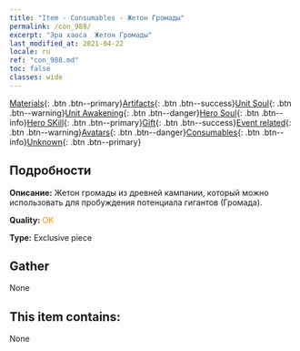 ```yaml
---
title: "Item - Consumables - Жетон Громады"
permalink: /con_988/
excerpt: "Эра хаоса  Жетон Громады"
last_modified_at: 2021-04-22
locale: ru
ref: "con_988.md"
toc: false
classes: wide
---
```

 [Materials](/ItemsRU/){: .btn .btn--primary}[Artifacts](/ItemsRU/Artifacts/){: .btn .btn--success}[Unit Soul](/ItemsRU/UnitSoul/){: .btn .btn--warning}[Unit Awakening](/ItemsRU/UnitAwakening/){: .btn .btn--danger}[Hero Soul](/ItemsRU/HeroSoul/){: .btn .btn--info}[Hero SKill](/ItemsRU/HeroSkill/){: .btn .btn--primary}[Gift](/ItemsRU/Gift/){: .btn .btn--success}[Event related](/ItemsRU/Events/){: .btn .btn--warning}[Avatars](/ItemsRU/Avatars/){: .btn .btn--danger}[Consumables](/ItemsRU/Consumables/){: .btn .btn--info}[Unknown](/ItemsRU/Unknown/){: .btn .btn--primary}

## Подробности
 **Описание:** Жетон громады из древней кампании, который можно использовать для пробуждения потенциала гигантов (Громада).

 **Quality:** <span style="color: #FF8C00">OK</span>

 **Type:** Exclusive piece

## Gather

  None

## This item contains:

  None

